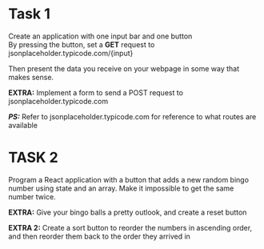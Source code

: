 # Task 1

Create an application with one input bar and one button  
By pressing the button, set a **GET** request to jsonplaceholder.typicode.com/{input}

Then present the data you receive on your webpage in some way that makes sense.

**EXTRA:**
Implement a form to send a POST request to jsonplaceholder.typicode.com

***PS:*** Refer to jsonplaceholder.typicode.com for reference to what routes are available

# TASK 2
Program a React application with a button that adds a new random bingo number using state and an array. Make it impossible to get the same number twice.

**EXTRA:** Give your bingo balls a pretty outlook, and create a reset button

**EXTRA 2:** Create a sort button to reorder the numbers in ascending order, and then reorder them back to the order they arrived in